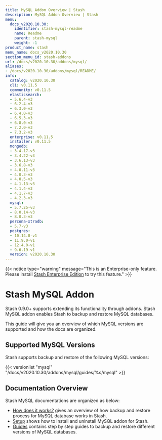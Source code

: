 ```yaml
---
title: MySQL Addon Overview | Stash
description: MySQL Addon Overview | Stash
menu:
  docs_v2020.10.30:
    identifier: stash-mysql-readme
    name: Readme
    parent: stash-mysql
    weight: -1
product_name: stash
menu_name: docs_v2020.10.30
section_menu_id: stash-addons
url: /docs/v2020.10.30/addons/mysql/
aliases:
- /docs/v2020.10.30/addons/mysql/README/
info:
  catalog: v2020.10.30
  cli: v0.11.5
  community: v0.11.5
  elasticsearch:
  - 5.6.4-v3
  - 6.2.4-v3
  - 6.3.0-v3
  - 6.4.0-v3
  - 6.5.3-v3
  - 6.8.0-v3
  - 7.2.0-v3
  - 7.3.2-v3
  enterprise: v0.11.5
  installer: v0.11.5
  mongodb:
  - 3.4.17-v3
  - 3.4.22-v3
  - 3.6.13-v3
  - 3.6.8-v3
  - 4.0.11-v3
  - 4.0.3-v3
  - 4.0.5-v3
  - 4.1.13-v3
  - 4.1.4-v3
  - 4.1.7-v3
  - 4.2.3-v3
  mysql:
  - 5.7.25-v3
  - 8.0.14-v3
  - 8.0.3-v3
  percona-xtradb:
  - 5.7-v3
  postgres:
  - 10.14.0-v1
  - 11.9.0-v1
  - 12.4.0-v1
  - 9.6.19-v1
  version: v2020.10.30
---
```


{{< notice type="warning" message="This is an Enterprise-only feature. Please install [Stash Enterprise Edition](/docs/v2020.10.30/setup/install/enterprise) to try this feature." >}}

# Stash MySQL Addon

Stash 0.9.0+ supports extending its functionality through addons. Stash MySQL addon enables Stash to backup and restore MySQL databases.

This guide will give you an overview of which MySQL versions are supported and how the docs are organized.

## Supported MySQL Versions

Stash supports backup and restore of the following MySQL versions:

{{< versionlist "mysql" "/docs/v2020.10.30/addons/mysql/guides/%s/mysql" >}}

## Documentation Overview

Stash MySQL documentations are organized as below:

- [How does it works?](/docs/v2020.10.30/addons/mysql/overview) gives an overview of how backup and restore process for MySQL database works in Stash.
- [Setup](/docs/v2020.10.30/addons/mysql/setup/install) shows how to install and uninstall MySQL addon for Stash.
- [Guides](/docs/v2020.10.30/addons/mysql/guides/8.0.14/mysql) contains step by step guides to backup and restore different versions of MySQL databases.
